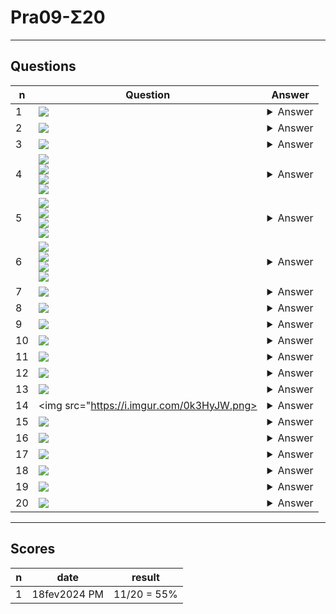 # Pra09-Σ20

---

## Questions
|n|Question|Answer|
|-|--------|------|
|1|<img src="https://i.imgur.com/iSFD9Ka.png">|<details><summary>Answer</summary><img src="https://i.imgur.com/Fz9jvXE.png"></details>|
|2|<img src="https://i.imgur.com/UTCx6Oq.png">|<details><summary>Answer</summary><img src="https://i.imgur.com/1HBvBgP.png"></details>|
|3|<img src="https://i.imgur.com/JFnTkqD.png">|<details><summary>Answer</summary><img src="https://i.imgur.com/H05slJv.png"></details>|
|4|<img src="https://i.imgur.com/rNVhNiH.png"><br/><img src="https://i.imgur.com/Y20g3ve.png"><br/><img src="https://i.imgur.com/uCOXzsE.png"><br/><img src="https://i.imgur.com/Qlrpwh3.png">|<details><summary>Answer</summary><img src="https://i.imgur.com/1wkLSXb.png"></details>|
|5|<img src="https://i.imgur.com/rNVhNiH.png"><br/><img src="https://i.imgur.com/Y20g3ve.png"><br/><img src="https://i.imgur.com/uCOXzsE.png"><br/><img src="https://i.imgur.com/OGvuYNm.png">|<details><summary>Answer</summary><img src="https://i.imgur.com/aJKa50R.png"></details>|
|6|<img src="https://i.imgur.com/rNVhNiH.png"><br/><img src="https://i.imgur.com/Y20g3ve.png"><br/><img src="https://i.imgur.com/uCOXzsE.png"><br/><img src="https://i.imgur.com/X0bVIT5.png">|<details><summary>Answer</summary><img src="https://i.imgur.com/OYBq0EU.png"></details>|
|7|<img src="https://i.imgur.com/5qwGzZ9.png">|<details><summary>Answer</summary><img src="https://i.imgur.com/S18WNQy.png"></details>|
|8|<img src="https://i.imgur.com/JL2B7y5.png">|<details><summary>Answer</summary><img src="https://i.imgur.com/f01IaA9.png"></details>|
|9|<img src="https://i.imgur.com/SQNZy9J.png">|<details><summary>Answer</summary><img src="https://i.imgur.com/ktNJGB3.png"></details>|
|10|<img src="https://i.imgur.com/teHiuGB.png">|<details><summary>Answer</summary><img src="https://i.imgur.com/ITdaI8h.png"></details>|
|11|<img src="https://i.imgur.com/RfZPPX8.png">|<details><summary>Answer</summary><img src="https://i.imgur.com/TmiCcAf.png"></details>|
|12|<img src="https://i.imgur.com/kL96ois.png">|<details><summary>Answer</summary><img src="https://i.imgur.com/PeUW1Kk.png"></details>|
|13|<img src="https://i.imgur.com/JrZyprv.png">|<details><summary>Answer</summary><img src="https://i.imgur.com/T9ipgHR.png"></details>|
|14|<img src="https://i.imgur.com/0k3HyJW.png>|<details><summary>Answer</summary><img src="https://i.imgur.com/Uf7LTxJ.png"></details>|
|15|<img src="https://i.imgur.com/jWjxJnY.png">|<details><summary>Answer</summary><img src="https://i.imgur.com/Wejgai2.png"></details>|
|16|<img src="https://i.imgur.com/ICYKPWV.png">|<details><summary>Answer</summary><img src="https://i.imgur.com/P8P56At.png"></details>|
|17|<img src="https://i.imgur.com/Q7fYVSK.png">|<details><summary>Answer</summary><img src="https://i.imgur.com/eL0UbB5.png"></details>|
|18|<img src="https://i.imgur.com/6bzBjNY.png">|<details><summary>Answer</summary><img src="https://i.imgur.com/7HgkTCi.png"></details>|
|19|<img src="https://i.imgur.com/eYiBR0D.png">|<details><summary>Answer</summary><img src="https://i.imgur.com/WWwbeow.png"></details>|
|20|<img src="https://i.imgur.com/dtTxpzt.png">|<details><summary>Answer</summary><img src="https://i.imgur.com/9AKAAkD.png"></details>|

---

## Scores
|n|date|result|
|-|----|------|
|1|18fev2024 PM|11/20 = 55%|
